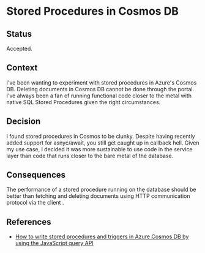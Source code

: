 # Stored Procedures in Cosmos DB

## Status

Accepted.

## Context

I've been wanting to experiment with stored procedures in Azure's Cosmos DB. Deleting documents in Cosmos DB cannot be done through the portal. I've always been a fan of running functional code closer to the metal with native SQL Stored Procedures given the right circumstances.

## Decision

I found stored procedures in Cosmos to be clunky. Despite having recently added support for asnyc/await, you still get caught up in callback hell. Given my use case, I decided it was more sustainable to use code in the service layer than code that runs closer to the bare metal of the database.

## Consequences

The performance of a stored procedure running on the database should be better than fetching and deleting documents using HTTP communication protocol via the client .

## References
* [How to write stored procedures and triggers in Azure Cosmos DB by using the JavaScript query API](https://learn.microsoft.com/en-us/azure/cosmos-db/nosql/how-to-write-javascript-query-api)
